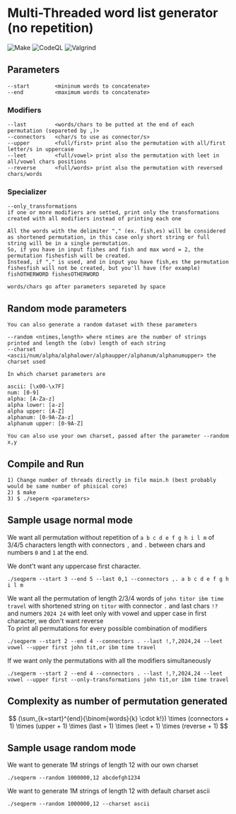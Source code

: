 # Multi-Threaded word list generator (no repetition)
![Make](https://github.com/simo981/seqperm/actions/workflows/c-cpp.yml/badge.svg)
![CodeQL](https://github.com/simo981/seqperm/actions/workflows/codeql.yml/badge.svg)
![Valgrind](https://github.com/simo981/seqperm/actions/workflows/valgrind.yml/badge.svg)
## Parameters
```
--start        <mininum words to concatenate>
--end          <maximum words to concatenate>
```
### Modifiers
```
--last         <words/chars to be putted at the end of each permutation (separeted by ,)>
--connectors   <char/s to use as connector/s>
--upper        <full/first> print also the permutation with all/first letter/s in uppercase
--leet         <full/vowel> print also the permutation with leet in all/vowel chars positions
--reverse      <full/words> print also the permutation with reversed chars/words
```
### Specializer
```
--only_transformations
if one or more modifiers are setted, print only the transformations created with all modifiers instead of printing each one
```
```
All the words with the delimiter "," (ex. fish,es) will be considered as shortened permutation, in this case only short string or full string will be in a single permutation.
So, if you have in input fishes and fish and max word = 2, the permutation fishesfish will be created.
Instead, if "," is used, and in input you have fish,es the permutation fishesfish will not be created, but you'll have (for example) fishOTHERWORD fishesOTHERWORD
```
```
words/chars go after parameters separeted by space
```
## Random mode parameters
```
You can also generate a random dataset with these parameters
```
```
--random <ntimes,length> where ntimes are the number of strings printed and length the (obv) length of each string
--charset <ascii/num/alpha/alphalower/alphaupper/alphanum/alphanumupper> the charset used
```
```
In which charset parameters are

ascii: [\x00-\x7F]
num: [0-9]
alpha: [A-Za-z]
alpha lower: [a-z]
alpha upper: [A-Z]
alphanum: [0-9A-Za-z]
alphanum upper: [0-9A-Z]
```
```
You can also use your own charset, passed after the parameter --random x,y
```
## Compile and Run
```
1) Change number of threads directly in file main.h (best probably would be same number of phisical core)
2) $ make
3) $ ./seperm <parameters>
```
## Sample usage normal mode
We want all permutation without repetition of ``` a b c d e f g h i l m ``` of 3/4/5 characters length with connectors ```,``` and ```.``` between chars and numbers ```0``` and ```1``` at the end. 

We dont't want any uppercase first character.
```
./seqperm --start 3 --end 5 --last 0,1 --connectors ,. a b c d e f g h i l m
```
We want all the permutation of length 2/3/4 words of `john titor ibm time travel` with shortened string on `titor` with connector `.` and last chars `!?` and numers `2024 24` with leet only with vowel and upper case in first character, we don't want reverse  
To print all permutations for every possible combination of modifiers
```
./seqperm --start 2 --end 4 --connectors . --last !,?,2024,24 --leet vowel --upper first john tit,or ibm time travel
```
If we want only the permutations with all the modifiers simultaneously
```
./seqperm --start 2 --end 4 --connectors . --last !,?,2024,24 --leet vowel --upper first --only-transformations john tit,or ibm time travel
```
## Complexity as number of permutation generated
$$
(\sum_{k=start}^{end}{\binom{words}{k} \cdot k!}) \times (connectors + 1) \times (upper + 1) \times (last + 1) \times (leet + 1) \times (reverse + 1)
$$
## Sample usage random mode
We want to generate 1M strings of length 12 with our own charset
```
./seqperm --random 1000000,12 abcdefgh1234
```
We want to generate 1M strings of length 12 with default charset ascii
```
./seqperm --random 1000000,12 --charset ascii
```
